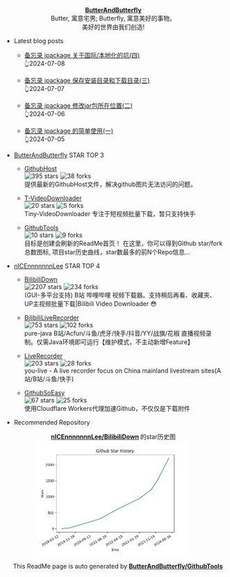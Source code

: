 <p align="center">
      <strong>
        <a href="https://github.com/ButterAndButterfly" target="_blank">ButterAndButterfly</a><br>
      </strong>  
        Butter, 寓意宅男; Butterfly, 寓意美好的事物。 
        <br/> 美好的世界由我们创造!  
</p>

+ Latest blog posts  

    + [备忘录 jpackage 关于国际/本地化的坑(四)](https://nicelee.top/blog/2024/07/08/jpackage-4-locale/)   
    :point_up_2:2024-07-08

    + [备忘录 jpackage 保存安装目录和下载目录(三)](https://nicelee.top/blog/2024/07/07/jpackage-3-save-install-dir-download-dir/)   
    :point_up_2:2024-07-07

    + [备忘录 jpackage 修改jar包所在位置(二)](https://nicelee.top/blog/2024/07/06/jpackage-2-change-jar-path/)   
    :point_up_2:2024-07-06

    + [备忘录 jpackage 的简单使用(一)](https://nicelee.top/blog/2024/07/05/jpackage-1-intro/)   
    :point_up_2:2024-07-05



+ [ButterAndButterfly](https://github.com/ButterAndButterfly) STAR TOP 3
    
    + [GithubHost](https://github.com/ButterAndButterfly/GithubHost)   
    ![395 stars](https://img.shields.io/badge/Stars-395-green)
    ![38 forks](https://img.shields.io/badge/Forks-38-green)  
    提供最新的GithubHost文件，解决github图片无法访问的问题。
    
    + [T-VideoDownloader](https://github.com/ButterAndButterfly/T-VideoDownloader)   
    ![20 stars](https://img.shields.io/badge/Stars-20-green)
    ![5 forks](https://img.shields.io/badge/Forks-5-green)  
    Tiny-VideoDownloader 专注于短视频批量下载，暂只支持快手
    
    + [GithubTools](https://github.com/ButterAndButterfly/GithubTools)   
    ![10 stars](https://img.shields.io/badge/Stars-10-green)
    ![9 forks](https://img.shields.io/badge/Forks-9-green)  
    目标是创建会刷新的ReadMe首页！    在这里，你可以得到Github star/fork总数图标, 项目star历史曲线，star数最多的前N个Repo信息...
    

+ [nICEnnnnnnnLee](https://github.com/nICEnnnnnnnLee) STAR TOP 4
    
    + [BilibiliDown](https://github.com/nICEnnnnnnnLee/BilibiliDown)   
    ![2207 stars](https://img.shields.io/badge/Stars-2207-green)
    ![234 forks](https://img.shields.io/badge/Forks-234-green)  
    (GUI-多平台支持) B站 哔哩哔哩 视频下载器。支持稍后再看、收藏夹、UP主视频批量下载|Bilibili Video Downloader 😳
    
    + [BilibiliLiveRecorder](https://github.com/nICEnnnnnnnLee/BilibiliLiveRecorder)   
    ![753 stars](https://img.shields.io/badge/Stars-753-green)
    ![102 forks](https://img.shields.io/badge/Forks-102-green)  
    pure-java B站/Acfun/斗鱼/虎牙/快手/抖音/YY/战旗/花椒 直播视频录制。仅需Java环境即可运行【维护模式，不主动新增Feature】
    
    + [LiveRecorder](https://github.com/nICEnnnnnnnLee/LiveRecorder)   
    ![203 stars](https://img.shields.io/badge/Stars-203-green)
    ![28 forks](https://img.shields.io/badge/Forks-28-green)  
    you-live - A live recorder focus on China mainland livestream sites(A站/B站/斗鱼/快手)
    
    + [GithubSoEasy](https://github.com/nICEnnnnnnnLee/GithubSoEasy)   
    ![67 stars](https://img.shields.io/badge/Stars-67-green)
    ![25 forks](https://img.shields.io/badge/Forks-25-green)  
    使用Cloudflare Workers代理加速Github，不仅仅是下载附件
    


+ Recommended Repository  
<p align="center">
      <strong>
        <a href="https://github.com/nICEnnnnnnnLee/BilibiliDown" target="_blank">nICEnnnnnnnLee/BilibiliDown</a>
      </strong>  的star历史图
  <br>
  <img src="https://raw.githubusercontent.com/nICEnnnnnnnLee/nICEnnnnnnnLee/master/data/stars_history.jpg" width="350px"></img>    
</p>

<p align="right">
      This ReadMe page is auto generated by 
      <strong>
        <a href="https://github.com/ButterAndButterfly/GithubTools" target="_blank">ButterAndButterfly/GithubTools</a><br>
      </strong>   
</p> 